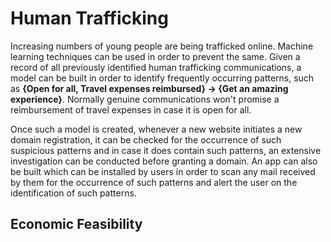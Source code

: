# Human Trafficking

Increasing numbers of young people are being trafficked online. Machine learning techniques can be used in order to prevent the same. Given a record of all previously identified human trafficking communications, a model can be built in order to identify frequently occurring patterns, such as **{Open for all, Travel expenses reimbursed} -> {Get an amazing experience}**. Normally genuine communications won't promise a reimbursement of travel expenses in case it is open for all.

Once such a model is created, whenever a new website initiates a new domain registration, it can be checked for the occurrence of such suspicious patterns and in case it does contain such patterns, an extensive investigation can be conducted before granting a domain. An app can also be built which can be installed by users in order to scan any mail received by them for the occurrence of such patterns and alert the user on the identification of such patterns.

## Economic Feasibility
